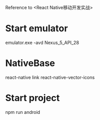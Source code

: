 Reference to <React Native移动开发实战>

# Start emulator

emulator.exe -avd Nexus_5_API_28

# NativeBase

react-native link react-native-vector-icons

# Start project

npm run android

